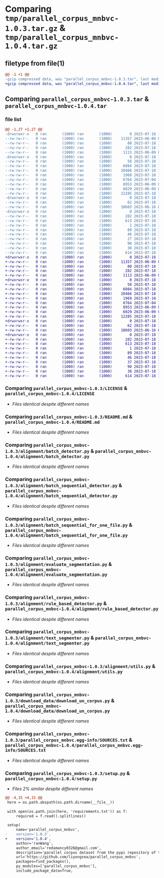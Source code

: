 # Comparing `tmp/parallel_corpus_mnbvc-1.0.3.tar.gz` & `tmp/parallel_corpus_mnbvc-1.0.4.tar.gz`

## filetype from file(1)

```diff
@@ -1 +1 @@
-gzip compressed data, was "parallel_corpus_mnbvc-1.0.3.tar", last modified: Tue Jul 18 18:04:42 2023, max compression
+gzip compressed data, was "parallel_corpus_mnbvc-1.0.4.tar", last modified: Tue Jul 18 18:22:47 2023, max compression
```

## Comparing `parallel_corpus_mnbvc-1.0.3.tar` & `parallel_corpus_mnbvc-1.0.4.tar`

### file list

```diff
@@ -1,27 +1,27 @@
-drwxrwxr-x   0 ran       (1000) ran       (1000)        0 2023-07-18 18:04:42.960639 parallel_corpus_mnbvc-1.0.3/
--rw-rw-r--   0 ran       (1000) ran       (1000)    11357 2023-06-09 04:45:49.000000 parallel_corpus_mnbvc-1.0.3/LICENSE
--rw-rw-r--   0 ran       (1000) ran       (1000)       80 2023-07-18 18:04:18.000000 parallel_corpus_mnbvc-1.0.3/MANIFEST.in
--rw-rw-r--   0 ran       (1000) ran       (1000)      282 2023-07-18 18:04:42.960639 parallel_corpus_mnbvc-1.0.3/PKG-INFO
--rw-rw-r--   0 ran       (1000) ran       (1000)     1113 2023-06-09 04:45:49.000000 parallel_corpus_mnbvc-1.0.3/README.md
-drwxrwxr-x   0 ran       (1000) ran       (1000)        0 2023-07-18 18:04:42.960639 parallel_corpus_mnbvc-1.0.3/alignment/
--rw-rw-r--   0 ran       (1000) ran       (1000)       58 2023-07-18 17:50:51.000000 parallel_corpus_mnbvc-1.0.3/alignment/__init__.py
--rw-rw-r--   0 ran       (1000) ran       (1000)     6084 2023-07-18 15:29:34.000000 parallel_corpus_mnbvc-1.0.3/alignment/batch_detector.py
--rw-rw-r--   0 ran       (1000) ran       (1000)    20466 2023-07-18 15:29:34.000000 parallel_corpus_mnbvc-1.0.3/alignment/batch_sequential_detector.py
--rw-rw-r--   0 ran       (1000) ran       (1000)     1969 2023-07-18 15:29:34.000000 parallel_corpus_mnbvc-1.0.3/alignment/batch_sequential_for_one_file.py
--rw-rw-r--   0 ran       (1000) ran       (1000)     6764 2023-07-04 11:34:28.000000 parallel_corpus_mnbvc-1.0.3/alignment/evaluate_segmentation.py
--rw-rw-r--   0 ran       (1000) ran       (1000)     8953 2023-06-09 04:45:49.000000 parallel_corpus_mnbvc-1.0.3/alignment/rule_based_detector.py
--rw-rw-r--   0 ran       (1000) ran       (1000)     6029 2023-06-09 04:45:49.000000 parallel_corpus_mnbvc-1.0.3/alignment/text_segmenter.py
--rw-rw-r--   0 ran       (1000) ran       (1000)    12285 2023-07-18 15:29:34.000000 parallel_corpus_mnbvc-1.0.3/alignment/utils.py
-drwxrwxr-x   0 ran       (1000) ran       (1000)        0 2023-07-18 18:04:42.960639 parallel_corpus_mnbvc-1.0.3/download_data/
--rw-rw-r--   0 ran       (1000) ran       (1000)       62 2023-07-18 17:50:58.000000 parallel_corpus_mnbvc-1.0.3/download_data/__init__.py
--rw-rw-r--   0 ran       (1000) ran       (1000)    10603 2023-06-16 09:39:48.000000 parallel_corpus_mnbvc-1.0.3/download_data/download_un_corpus.py
-drwxrwxr-x   0 ran       (1000) ran       (1000)        0 2023-07-18 18:04:42.960639 parallel_corpus_mnbvc-1.0.3/parallel_corpus_mnbvc.egg-info/
--rw-rw-r--   0 ran       (1000) ran       (1000)      282 2023-07-18 18:04:42.000000 parallel_corpus_mnbvc-1.0.3/parallel_corpus_mnbvc.egg-info/PKG-INFO
--rw-rw-r--   0 ran       (1000) ran       (1000)      613 2023-07-18 18:04:42.000000 parallel_corpus_mnbvc-1.0.3/parallel_corpus_mnbvc.egg-info/SOURCES.txt
--rw-rw-r--   0 ran       (1000) ran       (1000)        1 2023-07-18 18:04:42.000000 parallel_corpus_mnbvc-1.0.3/parallel_corpus_mnbvc.egg-info/dependency_links.txt
--rw-rw-r--   0 ran       (1000) ran       (1000)       89 2023-07-18 18:04:42.000000 parallel_corpus_mnbvc-1.0.3/parallel_corpus_mnbvc.egg-info/requires.txt
--rw-rw-r--   0 ran       (1000) ran       (1000)       46 2023-07-18 18:04:42.000000 parallel_corpus_mnbvc-1.0.3/parallel_corpus_mnbvc.egg-info/top_level.txt
--rw-rw-r--   0 ran       (1000) ran       (1000)       27 2023-07-18 18:03:43.000000 parallel_corpus_mnbvc-1.0.3/parallel_corpus_mnbvc.py
--rw-rw-r--   0 ran       (1000) ran       (1000)       90 2023-07-18 15:29:34.000000 parallel_corpus_mnbvc-1.0.3/requirements.txt
--rw-rw-r--   0 ran       (1000) ran       (1000)       38 2023-07-18 18:04:42.960639 parallel_corpus_mnbvc-1.0.3/setup.cfg
--rw-rw-r--   0 ran       (1000) ran       (1000)      614 2023-07-18 18:04:41.000000 parallel_corpus_mnbvc-1.0.3/setup.py
+drwxrwxr-x   0 ran       (1000) ran       (1000)        0 2023-07-18 18:22:47.310583 parallel_corpus_mnbvc-1.0.4/
+-rw-rw-r--   0 ran       (1000) ran       (1000)    11357 2023-06-09 04:45:49.000000 parallel_corpus_mnbvc-1.0.4/LICENSE
+-rw-rw-r--   0 ran       (1000) ran       (1000)       80 2023-07-18 18:04:18.000000 parallel_corpus_mnbvc-1.0.4/MANIFEST.in
+-rw-rw-r--   0 ran       (1000) ran       (1000)      282 2023-07-18 18:22:47.310583 parallel_corpus_mnbvc-1.0.4/PKG-INFO
+-rw-rw-r--   0 ran       (1000) ran       (1000)     1113 2023-06-09 04:45:49.000000 parallel_corpus_mnbvc-1.0.4/README.md
+drwxrwxr-x   0 ran       (1000) ran       (1000)        0 2023-07-18 18:22:47.310583 parallel_corpus_mnbvc-1.0.4/alignment/
+-rw-rw-r--   0 ran       (1000) ran       (1000)       58 2023-07-18 17:50:51.000000 parallel_corpus_mnbvc-1.0.4/alignment/__init__.py
+-rw-rw-r--   0 ran       (1000) ran       (1000)     6084 2023-07-18 15:29:34.000000 parallel_corpus_mnbvc-1.0.4/alignment/batch_detector.py
+-rw-rw-r--   0 ran       (1000) ran       (1000)    20466 2023-07-18 15:29:34.000000 parallel_corpus_mnbvc-1.0.4/alignment/batch_sequential_detector.py
+-rw-rw-r--   0 ran       (1000) ran       (1000)     1969 2023-07-18 15:29:34.000000 parallel_corpus_mnbvc-1.0.4/alignment/batch_sequential_for_one_file.py
+-rw-rw-r--   0 ran       (1000) ran       (1000)     6764 2023-07-04 11:34:28.000000 parallel_corpus_mnbvc-1.0.4/alignment/evaluate_segmentation.py
+-rw-rw-r--   0 ran       (1000) ran       (1000)     8953 2023-06-09 04:45:49.000000 parallel_corpus_mnbvc-1.0.4/alignment/rule_based_detector.py
+-rw-rw-r--   0 ran       (1000) ran       (1000)     6029 2023-06-09 04:45:49.000000 parallel_corpus_mnbvc-1.0.4/alignment/text_segmenter.py
+-rw-rw-r--   0 ran       (1000) ran       (1000)    12285 2023-07-18 15:29:34.000000 parallel_corpus_mnbvc-1.0.4/alignment/utils.py
+drwxrwxr-x   0 ran       (1000) ran       (1000)        0 2023-07-18 18:22:47.310583 parallel_corpus_mnbvc-1.0.4/download_data/
+-rw-rw-r--   0 ran       (1000) ran       (1000)       62 2023-07-18 17:50:58.000000 parallel_corpus_mnbvc-1.0.4/download_data/__init__.py
+-rw-rw-r--   0 ran       (1000) ran       (1000)    10603 2023-06-16 09:39:48.000000 parallel_corpus_mnbvc-1.0.4/download_data/download_un_corpus.py
+drwxrwxr-x   0 ran       (1000) ran       (1000)        0 2023-07-18 18:22:47.310583 parallel_corpus_mnbvc-1.0.4/parallel_corpus_mnbvc.egg-info/
+-rw-rw-r--   0 ran       (1000) ran       (1000)      282 2023-07-18 18:22:47.000000 parallel_corpus_mnbvc-1.0.4/parallel_corpus_mnbvc.egg-info/PKG-INFO
+-rw-rw-r--   0 ran       (1000) ran       (1000)      613 2023-07-18 18:22:47.000000 parallel_corpus_mnbvc-1.0.4/parallel_corpus_mnbvc.egg-info/SOURCES.txt
+-rw-rw-r--   0 ran       (1000) ran       (1000)        1 2023-07-18 18:22:47.000000 parallel_corpus_mnbvc-1.0.4/parallel_corpus_mnbvc.egg-info/dependency_links.txt
+-rw-rw-r--   0 ran       (1000) ran       (1000)       89 2023-07-18 18:22:47.000000 parallel_corpus_mnbvc-1.0.4/parallel_corpus_mnbvc.egg-info/requires.txt
+-rw-rw-r--   0 ran       (1000) ran       (1000)       46 2023-07-18 18:22:47.000000 parallel_corpus_mnbvc-1.0.4/parallel_corpus_mnbvc.egg-info/top_level.txt
+-rw-rw-r--   0 ran       (1000) ran       (1000)       37 2023-07-18 18:14:57.000000 parallel_corpus_mnbvc-1.0.4/parallel_corpus_mnbvc.py
+-rw-rw-r--   0 ran       (1000) ran       (1000)       90 2023-07-18 15:29:34.000000 parallel_corpus_mnbvc-1.0.4/requirements.txt
+-rw-rw-r--   0 ran       (1000) ran       (1000)       38 2023-07-18 18:22:47.310583 parallel_corpus_mnbvc-1.0.4/setup.cfg
+-rw-rw-r--   0 ran       (1000) ran       (1000)      614 2023-07-18 18:18:27.000000 parallel_corpus_mnbvc-1.0.4/setup.py
```

### Comparing `parallel_corpus_mnbvc-1.0.3/LICENSE` & `parallel_corpus_mnbvc-1.0.4/LICENSE`

 * *Files identical despite different names*

### Comparing `parallel_corpus_mnbvc-1.0.3/README.md` & `parallel_corpus_mnbvc-1.0.4/README.md`

 * *Files identical despite different names*

### Comparing `parallel_corpus_mnbvc-1.0.3/alignment/batch_detector.py` & `parallel_corpus_mnbvc-1.0.4/alignment/batch_detector.py`

 * *Files identical despite different names*

### Comparing `parallel_corpus_mnbvc-1.0.3/alignment/batch_sequential_detector.py` & `parallel_corpus_mnbvc-1.0.4/alignment/batch_sequential_detector.py`

 * *Files identical despite different names*

### Comparing `parallel_corpus_mnbvc-1.0.3/alignment/batch_sequential_for_one_file.py` & `parallel_corpus_mnbvc-1.0.4/alignment/batch_sequential_for_one_file.py`

 * *Files identical despite different names*

### Comparing `parallel_corpus_mnbvc-1.0.3/alignment/evaluate_segmentation.py` & `parallel_corpus_mnbvc-1.0.4/alignment/evaluate_segmentation.py`

 * *Files identical despite different names*

### Comparing `parallel_corpus_mnbvc-1.0.3/alignment/rule_based_detector.py` & `parallel_corpus_mnbvc-1.0.4/alignment/rule_based_detector.py`

 * *Files identical despite different names*

### Comparing `parallel_corpus_mnbvc-1.0.3/alignment/text_segmenter.py` & `parallel_corpus_mnbvc-1.0.4/alignment/text_segmenter.py`

 * *Files identical despite different names*

### Comparing `parallel_corpus_mnbvc-1.0.3/alignment/utils.py` & `parallel_corpus_mnbvc-1.0.4/alignment/utils.py`

 * *Files identical despite different names*

### Comparing `parallel_corpus_mnbvc-1.0.3/download_data/download_un_corpus.py` & `parallel_corpus_mnbvc-1.0.4/download_data/download_un_corpus.py`

 * *Files identical despite different names*

### Comparing `parallel_corpus_mnbvc-1.0.3/parallel_corpus_mnbvc.egg-info/SOURCES.txt` & `parallel_corpus_mnbvc-1.0.4/parallel_corpus_mnbvc.egg-info/SOURCES.txt`

 * *Files identical despite different names*

### Comparing `parallel_corpus_mnbvc-1.0.3/setup.py` & `parallel_corpus_mnbvc-1.0.4/setup.py`

 * *Files 2% similar despite different names*

```diff
@@ -4,15 +4,15 @@
 here = os.path.abspath(os.path.dirname(__file__))
 
 with open(os.path.join(here, 'requirements.txt')) as f:
     required = f.read().splitlines()
 
 setup(
     name='parallel_corpus_mnbvc',
-    version='1.0.3',
+    version='1.0.4',
     author='ranWang',
     author_email='redamancy0326@gmail.com',
     description='parallel corpus dataset from the pypi repository of the mnbvc project',
     url='https://github.com/liyongsea/parallel_corpus_mnbvc',
     packages=find_packages(),
     py_modules=['parallel_corpus_mnbvc'],
     include_package_data=True,
```

